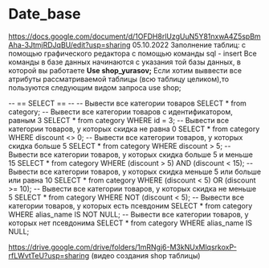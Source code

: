 # Date_base
https://docs.google.com/document/d/1OFDH8rlUzgUuN5Y81nxwA4Z5spBmAha-3JtmjRDJqBU/edit?usp=sharing
05.10.2022
       Заполнение таблиц:
с помощью графического редактора
с помощью команды sql - insert
Все команды в базе данных начинаются с указания той базы данных, в которой вы работаете **Use shop_yurasov;**
Если хотим выввести все атрибуты рассматриваемой таблицы (всю таблицу целиком),то пользуются следующим видом запроса
use shop;

-- == SELECT == --
-- Вывести все категории товаров
SELECT * from category;
-- Вывести все категории товаров с идентификатором, равным 3
SELECT * from category WHERE id = 3;
-- Вывести все категории товаров, у которых скидка не равна 0
SELECT * from category WHERE discount <> 0;
-- Вывести все категории товаров, у которых скидка больше 5 
SELECT * from category WHERE discount > 5;
-- Вывести все категории товаров, у которых скидка больше 5 и меньше 15
SELECT * from category WHERE (discount > 5) AND (discount < 15);
-- Вывести все категории товаров, у которых скидка меньше 5 или больше или равна 10
SELECT * from category WHERE (discount < 5) OR (discount >= 10);
-- Вывести все категории товаров, у которых скидка не меньше 5
SELECT * from category WHERE NOT (discount < 5);
-- Вывести все категории товаров, у которых есть псевдоним
SELECT * from category WHERE alias_name IS NOT NULL;
-- Вывести все категории товаров, у которых нет псевдонима
SELECT * from category WHERE  alias_name IS NULL;

https://drive.google.com/drive/folders/1mRNgj6-M3kNUxMlqsrkoxP-rfLWvtTeU?usp=sharing (видео создания shop таблицы)





